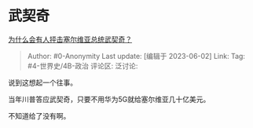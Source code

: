 # 武契奇
[为什么会有人抨击塞尔维亚总统武契奇？](https://www.zhihu.com/question/387658529/answer/3055236934)

> Author: #0-Anonymity
> Last update: [编辑于 2023-06-02]
> Link:
> Tag: #4-世界史/4B-政治
> 评论区:
> 泛讨论:

说到这想起一个往事。

当年川普答应武契奇，只要不用华为5G就给塞尔维亚几十亿美元。

不知道给了没有啊。
